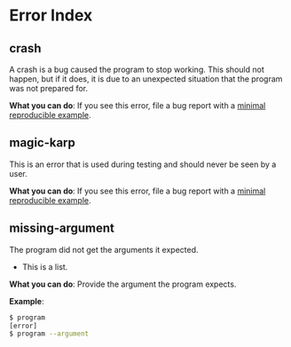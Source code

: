 # Error Index

[minimal reproducible example]: https://stackoverflow.com/help/minimal-reproducible-example

## crash

A crash is a bug caused the program to stop working. This should not happen, but if it does, it is due to an unexpected situation that the program was not prepared for.

**What you can do**: If you see this error, file a bug report with a [minimal reproducible example].

## magic-karp

This is an error that is used during testing and should never be seen by a user.

**What you can do**: If you see this error, file a bug report with a [minimal reproducible example].

## missing-argument

The program did not get the arguments it expected.

- This is a list.

**What you can do**: Provide the argument the program expects.

**Example**:

```bash
$ program
[error]
$ program --argument
```
